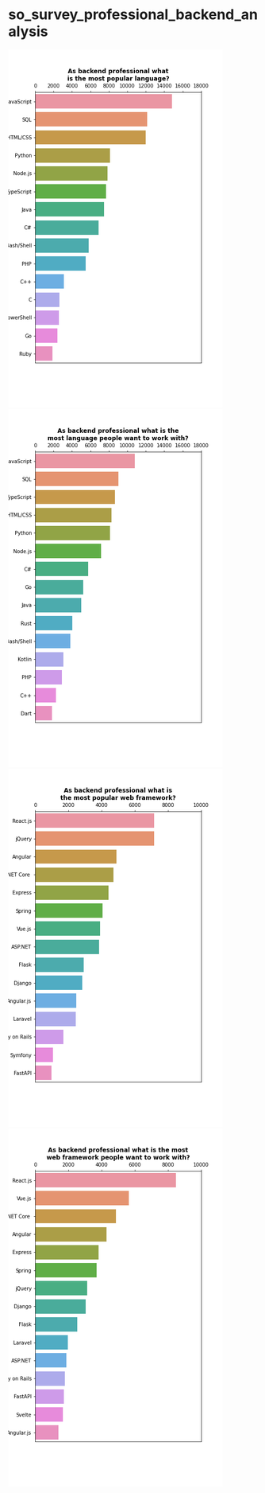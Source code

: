 # so_survey_professional_backend_analysis

![popular language](README_assets/pop_lang.png)
![wanted language](README_assets/want_lang.png)
![popular web framework](README_assets/pop_webfw.png)
![wanted web framework](README_assets/want_webfw.png)
